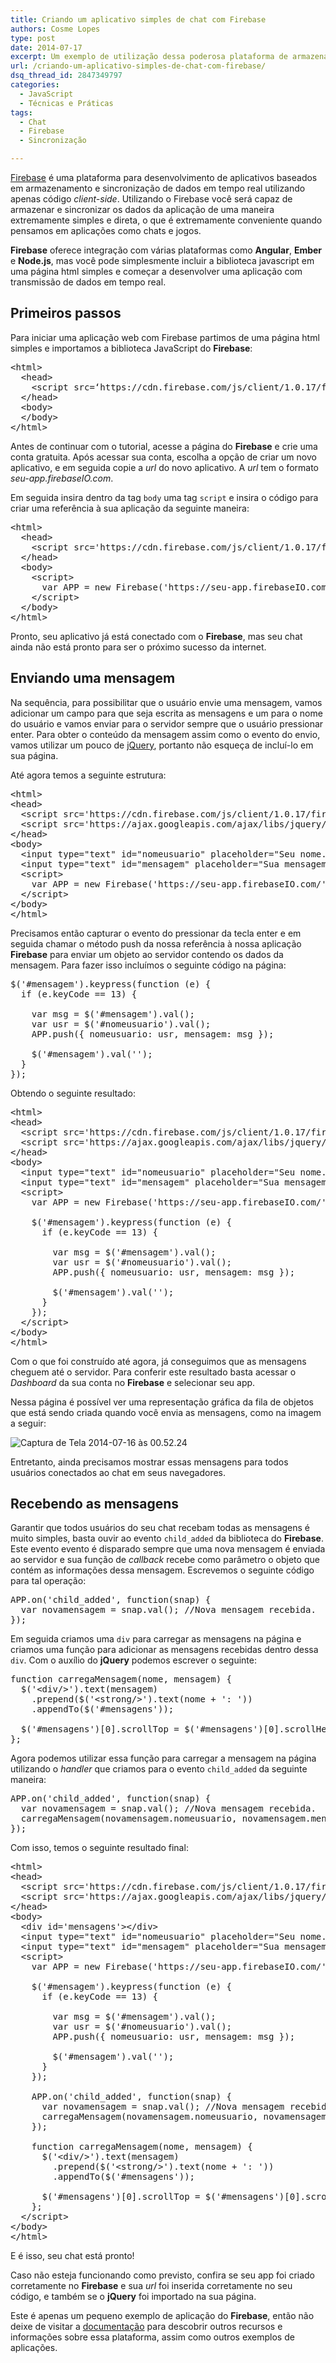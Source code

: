 ```yaml
---
title: Criando um aplicativo simples de chat com Firebase
authors: Cosme Lopes
type: post
date: 2014-07-17
excerpt: Um exemplo de utilização dessa poderosa plataforma de armazenamento e sincronização de dados em tempo real.
url: /criando-um-aplicativo-simples-de-chat-com-firebase/
dsq_thread_id: 2847349797
categories:
  - JavaScript
  - Técnicas e Práticas
tags:
  - Chat
  - Firebase
  - Sincronização

---
```

[Firebase][1] é uma plataforma para desenvolvimento de aplicativos baseados em armazenamento e sincronização de dados em tempo real utilizando apenas código _client-side_. Utilizando o Firebase você será capaz de armazenar e sincronizar os dados da aplicação de uma maneira extremamente simples e direta, o que é extremamente conveniente quando pensamos em aplicações como chats e jogos. 

**Firebase** oferece integração com várias plataformas como **Angular**, **Ember** e **Node.js**, mas você pode simplesmente incluir a biblioteca javascript em uma página html simples e começar a desenvolver uma aplicação com transmissão de dados em tempo real. 

## Primeiros passos

Para iniciar uma aplicação web com Firebase partimos de uma página html simples e importamos a biblioteca JavaScript do **Firebase**: 

<pre class="lang-html">&lt;html&gt;
  &lt;head&gt;
    &lt;script src=‘https://cdn.firebase.com/js/client/1.0.17/firebase.js'&gt;&lt;/script&gt;
  &lt;/head&gt;
  &lt;body&gt;
  &lt;/body&gt;
&lt;/html&gt;
</pre>

Antes de continuar com o tutorial, acesse a página do **Firebase** e crie uma conta gratuita. Após acessar sua conta, escolha a opção de criar um novo aplicativo, e em seguida copie a _url_ do novo aplicativo. A _url_ tem o formato _seu-app.firebaseIO.com_. 

Em seguida insira dentro da tag `body` uma tag `script` e insira o código para criar uma referência à sua aplicação da seguinte maneira: 

<pre class="lang-html">&lt;html&gt;
  &lt;head&gt;
    &lt;script src='https://cdn.firebase.com/js/client/1.0.17/firebase.js'&gt;&lt;/script&gt;
  &lt;/head&gt;
  &lt;body&gt;
    &lt;script&gt;
      var APP = new Firebase('https://seu-app.firebaseIO.com/');   
    &lt;/script&gt;
  &lt;/body&gt;
&lt;/html&gt;
</pre>

Pronto, seu aplicativo já está conectado com o **Firebase**, mas seu chat ainda não está pronto para ser o próximo sucesso da internet. 

## Enviando uma mensagem

Na sequência, para possibilitar que o usuário envie uma mensagem, vamos adicionar um campo para que seja escrita as mensagens e um para o nome do usuário e vamos enviar para o servidor sempre que o usuário pressionar enter. Para obter o conteúdo da mensagem assim como o evento do envio, vamos utilizar um pouco de <a href="http://jquery.com/" rel="noreferrer">jQuery</a>, portanto não esqueça de incluí-lo em sua página. 

Até agora temos a seguinte estrutura:

<pre class="lang-html">&lt;html&gt;
&lt;head&gt;
  &lt;script src='https://cdn.firebase.com/js/client/1.0.17/firebase.js'&gt;&lt;/script&gt;
  &lt;script src='https://ajax.googleapis.com/ajax/libs/jquery/1.9.0/jquery.min.js'&gt;&lt;/script&gt;
&lt;/head&gt;
&lt;body&gt;
  &lt;input type="text" id="nomeusuario" placeholder="Seu nome..."&gt;
  &lt;input type="text" id="mensagem" placeholder="Sua mensagem..."&gt;
  &lt;script&gt;
    var APP = new Firebase('https://seu-app.firebaseIO.com/');
  &lt;/script&gt;
&lt;/body&gt;
&lt;/html&gt;
</pre>

Precisamos então capturar o evento do pressionar da tecla enter e em seguida chamar o método push da nossa referência à nossa aplicação **Firebase** para enviar um objeto ao servidor contendo os dados da mensagem. Para fazer isso incluímos o seguinte código na página: 

<pre class="lang-javascript">$('#mensagem').keypress(function (e) {
  if (e.keyCode == 13) {

    var msg = $('#mensagem').val();
    var usr = $('#nomeusuario').val();
    APP.push({ nomeusuario: usr, mensagem: msg });

    $('#mensagem').val('');
  }
});
</pre>

Obtendo o seguinte resultado: 

<pre class="lang-html">&lt;html&gt;
&lt;head&gt;
  &lt;script src='https://cdn.firebase.com/js/client/1.0.17/firebase.js'&gt;&lt;/script&gt;
  &lt;script src='https://ajax.googleapis.com/ajax/libs/jquery/1.9.0/jquery.min.js'&gt;&lt;/script&gt;
&lt;/head&gt;
&lt;body&gt;
  &lt;input type="text" id="nomeusuario" placeholder="Seu nome..."&gt;
  &lt;input type="text" id="mensagem" placeholder="Sua mensagem..."&gt;
  &lt;script&gt;
    var APP = new Firebase('https://seu-app.firebaseIO.com/');

    $('#mensagem').keypress(function (e) {
      if (e.keyCode == 13) {

        var msg = $('#mensagem').val();
        var usr = $('#nomeusuario').val();
        APP.push({ nomeusuario: usr, mensagem: msg });

        $('#mensagem').val('');
      }
    });
  &lt;/script&gt;
&lt;/body&gt;
&lt;/html&gt;
</pre>

Com o que foi construído até agora, já conseguimos que as mensagens cheguem até o servidor. Para conferir este resultado basta acessar o _Dashboard_ da sua conta no **Firebase** e selecionar seu app. 

Nessa página é possível ver uma representação gráfica da fila de objetos que está sendo criada quando você envia as mensagens, como na imagem a seguir: 

<img class="aligncenter size-full wp-image-43526" src="https://raw.githubusercontent.com/diegoeis/tableless-static-images/master/2014/07/Captura-de-Tela-2014-07-16-às-00.52.241.png" alt="Captura de Tela 2014-07-16 às 00.52.24" srcset="uploads/2014/07/Captura-de-Tela-2014-07-16-às-00.52.241.png 1344w, uploads/2014/07/Captura-de-Tela-2014-07-16-às-00.52.241-198x139.png 198w, uploads/2014/07/Captura-de-Tela-2014-07-16-às-00.52.241-400x279.png 400w" sizes="(max-width: 1344px) 100vw, 1344px" />

Entretanto, ainda precisamos mostrar essas mensagens para todos usuários conectados ao chat em seus navegadores. 

## Recebendo as mensagens

Garantir que todos usuários do seu chat recebam todas as mensagens é muito simples, basta ouvir ao evento `child_added` da biblioteca do **Firebase**. Este evento evento é disparado sempre que uma nova mensagem é enviada ao servidor e sua função de _callback_ recebe como parâmetro o objeto que contém as informações dessa mensagem. Escrevemos o seguinte código para tal operação: 

<pre class="lang-javascript">APP.on('child_added', function(snap) {
  var novamensagem = snap.val(); //Nova mensagem recebida.
});
</pre>

Em seguida criamos uma `div` para carregar as mensagens na página e criamos uma função para adicionar as mensagens recebidas dentro dessa `div`. Com o auxílio do **jQuery** podemos escrever o seguinte: 

<pre class="lang-javascript">function carregaMensagem(nome, mensagem) {
  $('&lt;div/&gt;').text(mensagem)
    .prepend($('&lt;strong/&gt;').text(nome + ': '))
    .appendTo($('#mensagens'));

  $('#mensagens')[0].scrollTop = $('#mensagens')[0].scrollHeight;
};
</pre>

Agora podemos utilizar essa função para carregar a mensagem na página utilizando o _handler_ que criamos para o evento `child_added` da seguinte maneira: 

<pre class="lang-javascript">APP.on('child_added', function(snap) {
  var novamensagem = snap.val(); //Nova mensagem recebida.
  carregaMensagem(novamensagem.nomeusuario, novamensagem.mensagem);
});
</pre>

Com isso, temos o seguinte resultado final: 

<pre class="lang-html">&lt;html&gt;
&lt;head&gt;
  &lt;script src='https://cdn.firebase.com/js/client/1.0.17/firebase.js'&gt;&lt;/script&gt;
  &lt;script src='https://ajax.googleapis.com/ajax/libs/jquery/1.9.0/jquery.min.js'&gt;&lt;/script&gt;
&lt;/head&gt;
&lt;body&gt;
  &lt;div id='mensagens'&gt;&lt;/div&gt;
  &lt;input type="text" id="nomeusuario" placeholder="Seu nome..."&gt;
  &lt;input type="text" id="mensagem" placeholder="Sua mensagem..."&gt;
  &lt;script&gt;
    var APP = new Firebase('https://seu-app.firebaseIO.com/');

    $('#mensagem').keypress(function (e) {
      if (e.keyCode == 13) {

        var msg = $('#mensagem').val();
        var usr = $('#nomeusuario').val();
        APP.push({ nomeusuario: usr, mensagem: msg });

        $('#mensagem').val('');
      }
    });

    APP.on('child_added', function(snap) {
      var novamensagem = snap.val(); //Nova mensagem recebida.
      carregaMensagem(novamensagem.nomeusuario, novamensagem.mensagem);
    });

    function carregaMensagem(nome, mensagem) {
      $('&lt;div/&gt;').text(mensagem)
        .prepend($('&lt;strong/&gt;').text(nome + ': '))
        .appendTo($('#mensagens'));

      $('#mensagens')[0].scrollTop = $('#mensagens')[0].scrollHeight;
    };
  &lt;/script&gt;
&lt;/body&gt;
&lt;/html&gt;
</pre>

E é isso, seu chat está pronto! 

Caso não esteja funcionando como previsto, confira se seu app foi criado corretamente no **Firebase** e sua _url_ foi inserida corretamente no seu código, e também se o **jQuery** foi importado na sua página. 

Este é apenas um pequeno exemplo de aplicação do **Firebase**, então não deixe de visitar a <a href="https://www.firebase.com/docs/" rel="noreferrer">documentação</a> para descobrir outros recursos e informações sobre essa plataforma, assim como outros exemplos de aplicações.

 [1]: https://www.firebase.com/